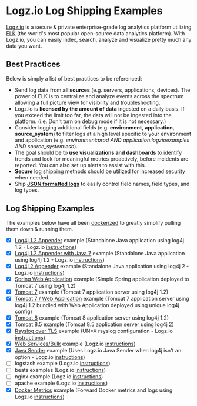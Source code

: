 # Logz.io Log Shipping Examples

[Logz.io](http://logz.io) is a secure & private enterprise-grade log analytics platform utilizing [ELK](https://www.elastic.co/products) (the world's most popular open-source data analytics platform).  With Logz.io, you can easily index, search, analyze and visualize pretty much any data you want.

## Best Practices

Below is simply a list of best practices to be referenced:

- Send log data from **all sources** (e.g. servers, applications, devices).  The power of ELK is to centralize and analyze events across the spectrum allowing a full picture view for visibility and troubleshooting.
- Logz.io is **licensed by the amount of data** ingested on a daily basis.  If you exceed the limit too far, the data will not be ingested into the platform.  (i.e. Don't turn on debug mode if it is not necessary.)
- Consider logging additional fields (e.g. **environment**, **application**, **source_system**) to filter logs at a high level specific to your environment and application (e.g. *environment:prod AND application:logzioexamples AND source_system:esb*).
- The goal should be to **use visualizations and dashboards** to identify trends and look for meaningful metrics proactively, before incidents are reported.  You can also set up alerts to assist with this.
- **Secure** [log shipping](https://app.logz.io/#/dashboard/data-sources/) methods should be utilized for increased security when needed.
- Ship **[JSON formatted logs](https://app.logz.io/#/dashboard/data-sources/JSON)** to easily control field names, field types, and log types.

## Log Shipping Examples

The examples below have all been [dockerized](https://www.docker.com/) to greatly simplify pulling them down & running them.

- [x] [Log4j 1.2 Appender](log4j-example) example (Standalone Java application using log4j 1.2 - Logz.io [instructions](https://app.logz.io/#/dashboard/data-sources/Java--log4jappender))
- [x] [Log4j 1.2 Appender with Java 7](log4j-jre7-example) example (Standalone Java application using log4j 1.2 - Logz.io [instructions](https://app.logz.io/#/dashboard/data-sources/Java--log4jappender))
- [x] [Log4j 2 Appender](log4j2-example) example (Standalone Java application using log4j 2 - Logz.io [instructions](https://app.logz.io/#/dashboard/data-sources/Java--log4j2appender))
- [x] [Spring Web Application](spring-webapp-example) example (Simple Spring application deployed to Tomcat 7 using log4j 1.2)
- [x] [Tomcat 7](tomcat7-example) example (Tomcat 7 application server using log4j 1.2)
- [x] [Tomcat 7 / Web Application](tomcat7-webapp-example) example (Tomcat 7 application server using log4j 1.2 bundled with Web Application deployed using unique log4j config)
- [x] [Tomcat 8](tomcat8-example) example (Tomcat 8 application server using log4j 1.2)
- [x] [Tomcat 8.5](tomcat85-example) example (Tomcat 8.5 application server using log4j 2)
- [x] [Rsyslog over TLS](rsyslog-tls-example) example (UN*X rsyslog configuration - Logz.io [instructions](https://app.logz.io/#/dashboard/data-sources/rsyslog-overTLS))
- [x] [Web Services/Bulk](bulk-example) example (Logz.io [instructions](https://app.logz.io/#/dashboard/data-sources/Bulk-HTTPS))
- [x] [Java Sender](java-sender-example) example (Uses Logz.io Java Sender when log4j isn't an option - Logz.io [instructions](https://github.com/logzio/logzio-java-sender))
- [ ] logstash example (Logz.io [instructions](https://app.logz.io/#/dashboard/data-sources/logstash))
- [ ] beats examples (Logz.io [instructions](https://app.logz.io/#/dashboard/data-sources/Beats))
 - [ ] nginx example (Logz.io [instructions](https://app.logz.io/#/dashboard/data-sources/nginx))
 - [ ] apache example (Logz.io [instructions](https://app.logz.io/#/dashboard/data-sources/apache))
- [x] [Docker Metrics](docker-example) example (Forward Docker metrics and logs using Logz.io [instructions](https://app.logz.io/#/dashboard/data-sources/Docker-Logging))

